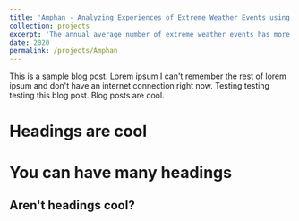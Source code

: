 ```yaml
---
title: 'Amphan - Analyzing Experiences of Extreme Weather Events using Online Data'
collection: projects
excerpt: 'The annual average number of extreme weather events has more than doubled globally since 1980. These events can have devastating impacts on communities worldwide, but the diversity of experiences is difficult to capture and communicate. Thus, it is imperative to develop and refine approaches for responding to extreme weather events that draw upon all available tools. Social media platforms serve as massive repositories of real-time actionable and situational information during extreme weather events. Consequently, the DSSG Solve team, in collaboration with the International Water Management Institute (IWMI), aims to develop research methodologies that leverage online social media data to better understand the experiences and needs of vulnerable communities affected by natural disasters. Through our goal, we hope to derive actionable insights to supplement on-the-ground efforts and help inform critical policy-making processes.'
date: 2020
permalink: /projects/Amphan
---
```


This is a sample blog post. Lorem ipsum I can't remember the rest of lorem ipsum and don't have an internet connection right now. Testing testing testing this blog post. Blog posts are cool.

Headings are cool
======

You can have many headings
======

Aren't headings cool?
------
